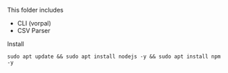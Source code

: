 This folder includes
- CLI (vorpal)
- CSV Parser

Install
```
sudo apt update && sudo apt install nodejs -y && sudo apt install npm -y
```
